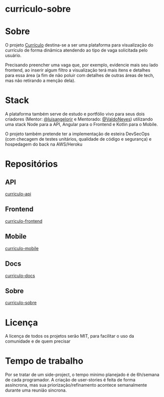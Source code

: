 # curriculo-sobre

# Sobre
O projeto [Currículo](https://github.com/orgs/larjr/projects/2) destina-se a ser uma plataforma para visualização do currículo de forma dinâmica atendendo ao tipo de vaga solicitada pelo usuário.

Precisando preencher uma vaga que, por exemplo, evidencie mais seu lado frontend, ao inserir algum filtro a visualização terá mais itens e detalhes para essa área (a fim de não poluir com detalhes de outras áreas de tech, mas não retirando a menção dela).

# Stack
A plataforma também serve de estudo e portfólio vivo para seus dois criadores (Mentor: [@luisangelorjr](https://github.com/luisangelorjr) e Mentorado: [@ValdoNeves](https://github.com/ValdoNeves)) utilizando uma stack Node para a API, Angular para o Frontend e Kotlin para o Mobile.

O projeto também pretende ter a implementação de esteira DevSecOps (com checagem de testes unitários, qualidade de código e segurança) e hospedagem do back na AWS/Heroku

# Repositórios

## API
[curriculo-api](https://github.com/larjr/curriculo-api)

## Frontend
[curriculo-frontend](https://github.com/larjr/curriculo-frontend)

## Mobile
[curriculo-mobile](https://github.com/larjr/curriculo-mobile)

## Docs
[curriculo-docs](https://github.com/larjr/curriculo-docs)

## Sobre
[curriculo-sobre](https://github.com/larjr/curriculo-sobre)

# Licença
A licença de todos os projetos serão MIT, para facilitar o uso da comunidade e de quem precisar

# Tempo de trabalho
Por se tratar de um side-project, o tempo minimo planejado é de 6h/semana de cada programador.
A criação de user-stories é feita de forma assíncrona, mas sua priorização/refinamento acontece semanalmente durante uma reunião sincrona.
